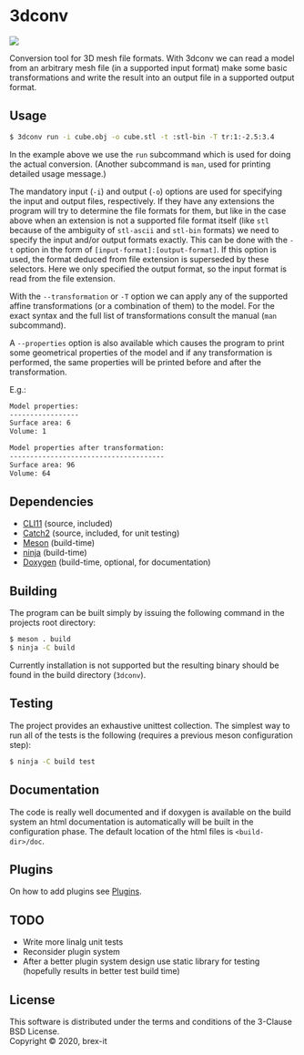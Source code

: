 # 3dconv

![](https://github.com/brex-it/3dconv/workflows/CI/badge.svg)

Conversion tool for 3D mesh file formats. With 3dconv we can read a model from
an arbitrary mesh file (in a supported input format) make some basic
transformations and write the result into an output file in a supported output
format.

## Usage

```sh
$ 3dconv run -i cube.obj -o cube.stl -t :stl-bin -T tr:1:-2.5:3.4
```
In the example above we use the `run` subcommand which is used for doing the
actual conversion. (Another subcommand is `man`, used for printing detailed
usage message.)

The mandatory input (`-i`) and output (`-o`) options are used for specifying
the input and output files, respectively. If they have any extensions the
program will try to determine the file formats for them, but like in the
case above when an extension is not a supported file format itself (like `stl`
because of the ambiguity of `stl-ascii` and `stl-bin` formats) we need to
specify the input and/or output formats exactly. This can be done with the `-t`
option in the form of `[input-format]:[output-format]`. If this option is used,
the format deduced from file extension is superseded by these selectors. Here
we only specified the output format, so the input format is read from the file
extension.

With the `--transformation` or `-T` option we can apply any of the supported
affine transformations (or a combination of them) to the model. For the exact
syntax and the full list of transformations consult the manual (`man`
subcommand).

A `--properties` option is also available which causes the program to print
some geometrical properties of the model and if any transformation is
performed, the same properties will be printed before and after the
transformation.

E.g.:

```txt
Model properties:
-----------------
Surface area: 6
Volume: 1

Model properties after transformation:
--------------------------------------
Surface area: 96
Volume: 64
```
## Dependencies
* [CLI11](https://github.com/CLIUtils/CLI11) (source, included)
* [Catch2](https://github.com/catchorg/Catch2) (source, included, for unit testing)
* [Meson](https://mesonbuild.com/) (build-time)
* [ninja](https://ninja-build.org/) (build-time)
* [Doxygen](http://www.doxygen.nl/) (build-time, optional, for documentation)

## Building
The program can be built simply by issuing the following command in the
projects root directory:

```sh
$ meson . build
$ ninja -C build
```

Currently installation is not supported but the resulting binary should be
found in the build directory (`3dconv`).

## Testing
The project provides an exhaustive unittest collection. The simplest way to run
all of the tests is the following (requires a previous meson configuration step):

```sh
$ ninja -C build test
```

## Documentation
The code is really well documented and if doxygen is available on the build
system an html documentation is automatically will be built in the
configuration phase. The default location of the html files is
`<build-dir>/doc`.

## Plugins
On how to add plugins see [Plugins](./plugins/README.md).

## TODO
* Write more linalg unit tests
* Reconsider plugin system
* After a better plugin system design use static library for testing (hopefully
  results in better test build time)

## License
This software is distributed under the terms and conditions of the 3-Clause BSD
License.  
Copyright &copy; 2020, brex-it
